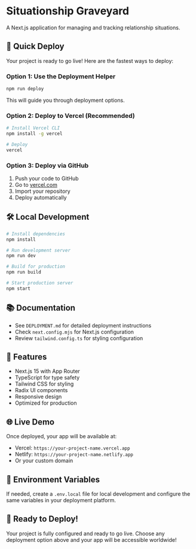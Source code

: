 # Situationship Graveyard

A Next.js application for managing and tracking relationship situations.

## 🚀 Quick Deploy

Your project is ready to go live! Here are the fastest ways to deploy:

### Option 1: Use the Deployment Helper
```bash
npm run deploy
```
This will guide you through deployment options.

### Option 2: Deploy to Vercel (Recommended)
```bash
# Install Vercel CLI
npm install -g vercel

# Deploy
vercel
```

### Option 3: Deploy via GitHub
1. Push your code to GitHub
2. Go to [vercel.com](https://vercel.com)
3. Import your repository
4. Deploy automatically

## 🛠️ Local Development

```bash
# Install dependencies
npm install

# Run development server
npm run dev

# Build for production
npm run build

# Start production server
npm start
```

## 📚 Documentation

- See `DEPLOYMENT.md` for detailed deployment instructions
- Check `next.config.mjs` for Next.js configuration
- Review `tailwind.config.ts` for styling configuration

## 🎯 Features

- Next.js 15 with App Router
- TypeScript for type safety
- Tailwind CSS for styling
- Radix UI components
- Responsive design
- Optimized for production

## 🌐 Live Demo

Once deployed, your app will be available at:
- Vercel: `https://your-project-name.vercel.app`
- Netlify: `https://your-project-name.netlify.app`
- Or your custom domain

## 📝 Environment Variables

If needed, create a `.env.local` file for local development and configure the same variables in your deployment platform.

## 🎉 Ready to Deploy!

Your project is fully configured and ready to go live. Choose any deployment option above and your app will be accessible worldwide! 